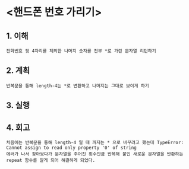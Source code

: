 # <핸드폰 번호 가리기>

## 1. 이해

    전화번호 뒷 4자리를 제외한 나머지 숫자를 전부 *로 가린 문자열 리턴하기

## 2. 계획

    반복문을 통해 length-4는 *로 변환하고 나머지는 그대로 보이게 하기

## 3. 실행

## 4. 회고 

    처음에는 반복문을 통해 length-4 일 때 까지는 * 으로 바꾸려고 했는데 TypeError: Cannot assign to read only property '0' of string
    에러가 나서 찾아보다가 문자열을 주어진 횟수만큼 반복해 붙인 새로운 문자열을 반환하는 repeat 함수를 알게 되어 해결하게 되었다.
